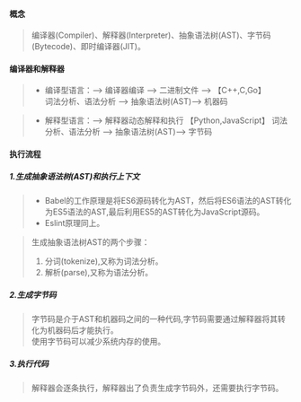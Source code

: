 #### 概念
> 编译器(Compiler)、解释器(Interpreter)、抽象语法树(AST)、字节码(Bytecode)、即时编译器(JIT)。

#### 编译器和解释器
> - 编译型语言：--> 编译器编译 --> 二进制文件 --> 【C++,C,Go】  
> 词法分析、语法分析 --> 抽象语法树(AST)--> 机器码

> - 解释型语言：--> 解释器动态解释和执行  【Python,JavaScript】 
> 词法分析、语法分析 --> 抽象语法树(AST)--> 字节码

#### 执行流程
##### 1.生成抽象语法树(AST)和执行上下文
> - Babel的工作原理是将ES6源码转化为AST，然后将ES6语法的AST转化为ES5语法的AST,最后利用ES5的AST转化为JavaScript源码。   
> - Eslint原理同上。

> 生成抽象语法树AST的两个步骤： 
> 1. 分词(tokenize),又称为词法分析。  
> 2. 解析(parse),又称为语法分析。

##### 2.生成字节码
> 字节码是介于AST和机器码之间的一种代码,字节码需要通过解释器将其转化为机器码后才能执行。   
> 使用字节码可以减少系统内存的使用。  

##### 3.执行代码
> 解释器会逐条执行，解释器出了负责生成字节码外，还需要执行字节码。

